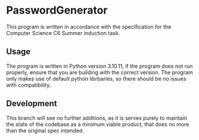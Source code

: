 <h1>PasswordGenerator</h1>
<p>This program is written in accordance with the specification for the Computer Science C6 Summer induction task.</p>
<h2>Usage</h2>
<p>The program is written in Python version 3.10.11, if the program does not run properly, ensure that you are building with the correct version. The program only makes use of default python librbaries, so there should be no issues with compatibility.</p>
<h2>Development</h2>
This branch will see no further additions, as it is serves purely to maintain the state of the codebase as a minimum viable product, that does no more than the original spec intended.
